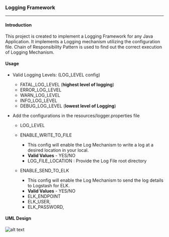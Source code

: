 ### Logging Framework

<hr>

#### Introduction

This project is created to implement a Logging Framework for any Java Application. It implements a Logging mechanism utilizing the configuration file. Chain of Responsibility Pattern is used to find out the correct execution of Logging Mechanism.

#### Usage

+ Valid Logging Levels: (LOG_LEVEL config)

    + FATAL_LOG_LEVEL (**highest level of logging**)
    + ERROR_LOG_LEVEL
    + WARN_LOG_LEVEL
    + INFO_LOG_LEVEL
    + DEBUG_LOG_LEVEL (**lowest level of Logging**)

+ Add the configurations in the resources/logger.properties file

    + LOG_LEVEL
    + ENABLE_WRITE_TO_FILE 
    
        + This config will enable the Log Mechanism to write a log at a desired location in your local.
        + **Valid Values**  - YES/NO
        + LOG_FILE_LOCATION : Provide the Log File root directory
        
    + ENABLE_SEND_TO_ELK 
    
        + This config will enable the Log Mechanism to send the log details to Logstash for ELK.
        + **Valid Values**  - YES/NO
        +  ELK_ENDPOINT
        + ELK_USER,
        + ELK_PASSWORD,

#### UML Design

 ![alt text](https://github.com/rshubham/LoggerFramework/blob/master/UML_Design.jpeg)



